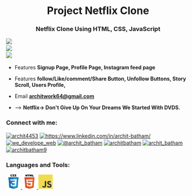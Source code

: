 <h1 align="center">Project Netflix Clone</h1>
<h3 align="center">Netflix Clone Using HTML, CSS, JavaScript</h3>

<a href='https://www.linkpicture.com/view.php?img=LPic64b4bf16c558e1320689441'><img src='https://www.linkpicture.com/q/1_249.png' type='image'></a><br>
<a href='https://www.linkpicture.com/view.php?img=LPic64b4bf495b884551584886'><img src='https://www.linkpicture.com/q/2_745.png' type='image'></a><br>
<a href='https://www.linkpicture.com/view.php?img=LPic64b4bf65634b6740492369'><img src='https://www.linkpicture.com/q/3_23.png' type='image'></a>
- Features **Signup Page, Profile Page, Instagram feed page**

- Features **follow/Like/comment/Share Button, Unfollow Buttons, Story Scroll, Users Profile,**

- Email **architwork64@gmail.com**

- --> **Netflix-> Don't Give Up On Your Dreams We Started With DVDS.**

<h3 align="left">Connect with me:</h3>
<p align="left">
<a href="https://codepen.io/archit4453" target="blank"><img align="center" src="https://raw.githubusercontent.com/rahuldkjain/github-profile-readme-generator/master/src/images/icons/Social/codepen.svg" alt="archit4453" height="30" width="40" /></a>
<a href="https://linkedin.com/in/https://www.linkedin.com/in/archit-batham/" target="blank"><img align="center" src="https://raw.githubusercontent.com/rahuldkjain/github-profile-readme-generator/master/src/images/icons/Social/linked-in-alt.svg" alt="https://www.linkedin.com/in/archit-batham/" height="30" width="40" /></a>
<a href="https://instagram.com/we_develope_web" target="blank"><img align="center" src="https://raw.githubusercontent.com/rahuldkjain/github-profile-readme-generator/master/src/images/icons/Social/instagram.svg" alt="we_develope_web" height="30" width="40" /></a>
<a href="https://www.hackerrank.com/@archit_batham" target="blank"><img align="center" src="https://raw.githubusercontent.com/rahuldkjain/github-profile-readme-generator/master/src/images/icons/Social/hackerrank.svg" alt="@archit_batham" height="30" width="40" /></a>
<a href="https://www.leetcode.com/architbatham" target="blank"><img align="center" src="https://raw.githubusercontent.com/rahuldkjain/github-profile-readme-generator/master/src/images/icons/Social/leet-code.svg" alt="architbatham" height="30" width="40" /></a>
<a href="https://www.hackerearth.com/archit_batham" target="blank"><img align="center" src="https://raw.githubusercontent.com/rahuldkjain/github-profile-readme-generator/master/src/images/icons/Social/hackerearth.svg" alt="archit_batham" height="30" width="40" /></a>
<a href="https://auth.geeksforgeeks.org/user/architbatham9" target="blank"><img align="center" src="https://raw.githubusercontent.com/rahuldkjain/github-profile-readme-generator/master/src/images/icons/Social/geeks-for-geeks.svg" alt="architbatham9" height="30" width="40" /></a>
</p>

<h3 align="left">Languages and Tools:</h3>
<p align="left"> <a href="https://www.w3schools.com/css/" target="_blank" rel="noreferrer"> <img src="https://raw.githubusercontent.com/devicons/devicon/master/icons/css3/css3-original-wordmark.svg" alt="css3" width="40" height="40"/> </a> <a href="https://www.w3.org/html/" target="_blank" rel="noreferrer"> <img src="https://raw.githubusercontent.com/devicons/devicon/master/icons/html5/html5-original-wordmark.svg" alt="html5" width="40" height="40"/> </a> <a href="https://developer.mozilla.org/en-US/docs/Web/JavaScript" target="_blank" rel="noreferrer"> <img src="https://raw.githubusercontent.com/devicons/devicon/master/icons/javascript/javascript-original.svg" alt="javascript" width="40" height="40"/> </a> </p>
